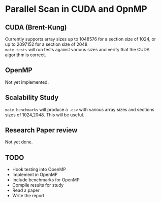 # Parallel Scan in CUDA and OpnMP
## CUDA (Brent-Kung)
Currently supports array sizes up to 1048576 for a section size of 1024, or up to 2097152 for a section size of 2048.\
`make tests` will run tests against various sizes and verify that the CUDA algorithm is correct.
  
## OpenMP
Not yet implemented.

## Scalability Study
`make benchmarks` will produce a `.csv` with various array sizes and sections sizes of 1024,2048. This will be useful.

## Research Paper review
Not yet done.

## TODO
- Hook testing into OpenMP
- Implement in OpenMP
- Include benchmarks for OpenMP
- Compile results for study
- Read a paper
- Write the report
